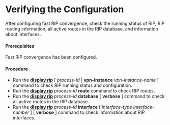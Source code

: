 Verifying the Configuration
===========================

After configuring fast RIP convergence, check the running status of RIP, RIP routing information, all active routes in the RIP database, and information about interfaces.

#### Prerequisites

Fast RIP convergence has been configured.


#### Procedure

* Run the [**display
  rip**](cmdqueryname=display+rip) [ *process-id* | **vpn-instance** *vpn-instance-name* ] command to check RIP running status and configuration.
* Run the [**display rip**](cmdqueryname=display+rip) *process-id* **route** command to check RIP routes.
* Run the [**display rip**](cmdqueryname=display+rip) *process-id* **database** [ **verbose** ] command to check all active routes in the RIP database.
* Run the [**display rip**](cmdqueryname=display+rip) *process-id* **interface** [ *interface-type* *interface-number* ] [ **verbose** ] command to check information about RIP interfaces.